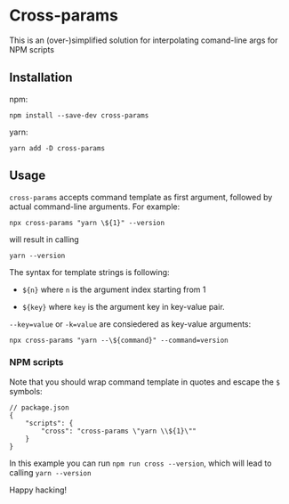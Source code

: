 
# Cross-params

This is an (over-)simplified solution for interpolating comand-line args for NPM scripts

## Installation

npm:

    npm install --save-dev cross-params

yarn:

    yarn add -D cross-params

## Usage

`cross-params` accepts command template as first argument, followed by actual command-line arguments. For example:

    npx cross-params "yarn \${1}" --version

will result in calling

    yarn --version

The syntax for template strings is following:

-  `${n}` where `n` is the argument index starting from 1

-  `${key}` where `key` is the argument key in key-value pair.

`--key=value` or `-k=value` are consiedered as key-value arguments:

    npx cross-params "yarn --\${command}" --command=version

### NPM scripts

Note that you should wrap command template in quotes and escape the `$` symbols:

    // package.json
    {
	    "scripts": {
	    	"cross": "cross-params \"yarn \\${1}\""
	    }
    }

In this example you can run `npm run cross --version`, which will lead to calling `yarn --version`

Happy hacking!